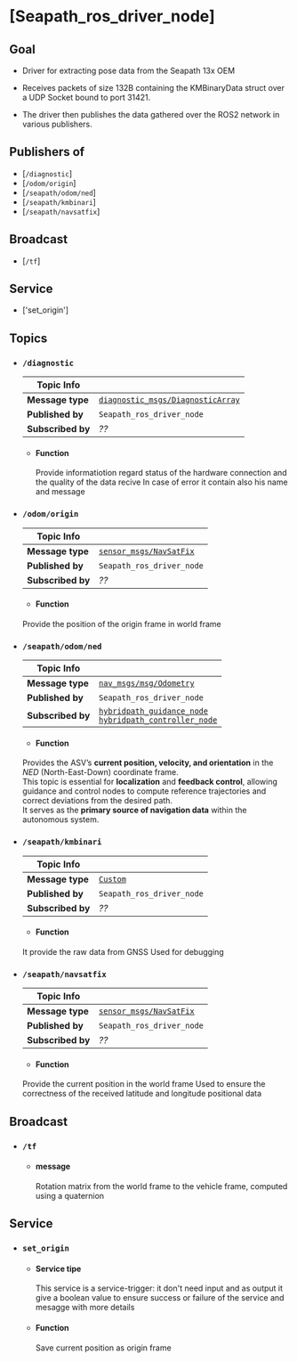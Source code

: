# [Seapath_ros_driver_node]

## Goal
  - Driver for extracting pose data from the Seapath 13x OEM

  - Receives packets of size 132B containing the KMBinaryData struct over a UDP Socket bound to port 31421.

  - The driver then publishes the data gathered over the ROS2 network in various publishers.

## Publishers of

- [`/diagnostic`]
- [`/odom/origin`]
- [`/seapath/odom/ned`]
- [`/seapath/kmbinari`]
- [`/seapath/navsatfix`]

## Broadcast
- [`/tf`]

## Service
- ['set_origin']

## Topics

- ### `/diagnostic`

  | Topic Info         |                                  |
  |--------------------|----------------------------------|
  | **Message type**   | [`diagnostic_msgs/DiagnosticArray`](https://docs.ros.org/en/noetic/api/diagnostic_msgs/html/msg/DiagnosticArray.html) |
  | **Published by**   | `Seapath_ros_driver_node` |
  | **Subscribed by**  | *??* |
  
  - #### Function
  
    Provide informatiotion regard status of the hardware connection and the quality of the data recive
    In case of error it contain also his name and message

- ### `/odom/origin`

  | Topic Info         |                                  |
  |--------------------|----------------------------------|
  | **Message type**   | [`sensor_msgs/NavSatFix`](https://docs.ros.org/en/noetic/api/sensor_msgs/html/msg/NavSatFix.html) |
  | **Published by**   | `Seapath_ros_driver_node` |
  | **Subscribed by**  | *??* |
  
   - #### Function
    Provide the position of the origin frame in world frame

- ### `/seapath/odom/ned`

  | Topic Info         |                                  |
  |--------------------|----------------------------------|
  | **Message type**   | [`nav_msgs/msg/Odometry`](https://docs.ros2.org/foxy/api/nav_msgs/msg/Odometry.html) |
  | **Published by**   | `Seapath_ros_driver_node` |
  | **Subscribed by**  | [`hybridpath_guidance_node`](https://github.com/vortexntnu/vortex-asv/tree/doc-nodes-topics/guidance/hybridpath_guidance) <br> [`hybridpath_controller_node`](https://github.com/vortexntnu/vortex-asv/blob/doc-nodes-topics/control/hybridpath_controller) |
  
    - #### Function
  
    Provides the ASV’s **current position, velocity, and orientation** in the *NED* (North-East-Down) coordinate frame.  
    This topic is essential for **localization** and **feedback control**, allowing guidance and control nodes to compute reference trajectories and correct deviations from the desired path.  
    It serves as the **primary source of navigation data** within the autonomous system.


- ### `/seapath/kmbinari`

  | Topic Info         |                                  |
  |--------------------|----------------------------------|
  | **Message type**   | [`Custom`](https://github.com/vortexntnu/vortex-msgs/blob/main/msg/KMBinary.msg) |
  | **Published by**   | `Seapath_ros_driver_node` |
  | **Subscribed by**  | *??* |
  
  - #### Function
  
  It provide the raw data from GNSS
  Used for debugging


- ### `/seapath/navsatfix`

  | Topic Info         |                                  |
  |--------------------|----------------------------------|
  | **Message type**   | [`sensor_msgs/NavSatFix`](https://docs.ros.org/en/noetic/api/sensor_msgs/html/msg/NavSatFix.html) |
  | **Published by**   | `Seapath_ros_driver_node` |
  | **Subscribed by**  | *??* |
  
   - #### Function
  
    Provide the current position in the world frame
    Used to ensure the correctness of the received latitude and longitude positional data

## Broadcast
- ### `/tf`

  - #### message
    Rotation matrix from the world frame to the vehicle frame, computed using a quaternion

## Service

- ### `set_origin`

  - #### Service tipe
    This service is a service-trigger: it don't need input and as output it give a boolean value to ensure success or failure of the service and mesagge with more details

  - #### Function
    Save current position as origin frame
